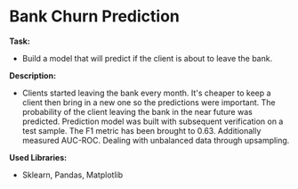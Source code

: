 # Bank Churn Prediction

**Task:**

- Build a model that will predict if the client is about to leave the bank.

**Description:**

- Clients started leaving the bank every month. It's cheaper to keep a client then bring in a new one so the predictions were important. The probability of the client leaving the bank in the near future was predicted. Prediction model was built with subsequent verification on a test sample. The F1 metric has been brought to 0.63. Additionally measured AUC-ROC. Dealing with unbalanced data through upsampling.

**Used Libraries:**

- Sklearn, Pandas, Matplotlib
